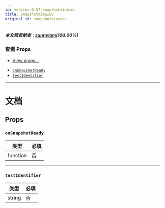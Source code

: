 ```yaml
---
id: version-0.57-snapshotviewios
title: SnapshotViewIOS
original_id: snapshotviewios
---
```

##### 本文档贡献者：[sunnylqm](https://github.com/search?q=sunnylqm%40qq.com+in%3Aemail&type=Users)(100.00%)

### 查看 Props

* [View props...](view.md#props)

- [`onSnapshotReady`](snapshotviewios.md#onsnapshotready)
- [`testIdentifier`](snapshotviewios.md#testidentifier)

---

# 文档

## Props

### `onSnapshotReady`

| 类型     | 必填 |
| -------- | ---- |
| function | 否   |

---

### `testIdentifier`

| 类型   | 必填 |
| ------ | ---- |
| string | 否   |
